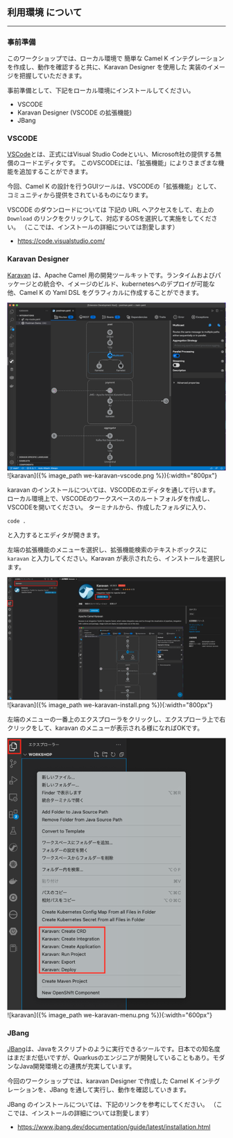 ## 利用環境 について
---

### 事前準備

このワークショップでは、ローカル環境で 簡単な Camel K インテグレーションを作成し、動作を確認すると共に、Karavan Designer を使用した 実装のイメージを把握していただきます。

事前準備として、下記をローカル環境にインストールしてください。

* VSCODE
* Karavan Designer (VSCODE の拡張機能)
* JBang

### VSCODE

[VSCode](https://code.visualstudio.com/)とは、正式にはVisual Studio Codeといい、Microsoft社の提供する無償のコードエディタです。
このVSCODEには、「拡張機能」によりさまざまな機能を追加することができます。

今回、Camel K の設計を行うGUIツールは、VSCODEの「拡張機能」として、コミュニティから提供をされているものになります。

VSCODE のダウンロードについては 下記の URL へアクセスをして、右上の `Download` のリンクをクリックして、対応するOSを選択して実施をしてください。
（ここでは、インストールの詳細については割愛します）

* https://code.visualstudio.com/

### Karavan Designer

[Karavan](https://github.com/apache/camel-karavan) は、Apache Camel 用の開発ツールキットです。ランタイムおよびパッケージとの統合や、イメージのビルド、kubernetesへのデプロイが可能な他、Camel K の Yaml DSL をグラフィカルに作成することができます。

![](images/we-karavan-vscode.png)
![karavan]({% image_path we-karavan-vscode.png %}){:width="800px"}

karavan のインストールについては、VSCODEのエディタを通して行います。
ローカル環境上で、VSCODEのワークスペースのルートフォルダを作成し、VSCODEを開いてください。
ターミナルから、作成したフォルダに入り、

```
code .
```

と入力するとエディタが開きます。

左端の拡張機能のメニューを選択し、拡張機能検索のテキストボックスに `karavan` と入力してください。Karavan が表示されたら、インストールを選択します。

![](images/we-karavan-install.png)
![karavan]({% image_path we-karavan-install.png %}){:width="800px"}

左端のメニューの一番上のエクスプローラをクリックし、エクスプローラ上で右クリックをして、karavan のメニューが表示される様になればOKです。

![](images/we-karavan-menu.png)
![karavan]({% image_path we-karavan-menu.png %}){:width="600px"}


### JBang

[JBang](https://www.jbang.dev/)は、Javaをスクリプトのように実行できるツールです。日本での知名度はまだまだ低いですが、Quarkusのエンジニアが開発していることもあり。モダンなJava開発環境との連携が充実しています。

今回のワークショップでは、karavan Designer で作成した Camel K インテグレーションを、JBang を通して実行し、動作を確認していきます。

JBang のインストールについては、下記のリンクを参考にしてください。
（ここでは、インストールの詳細については割愛します）

* https://www.jbang.dev/documentation/guide/latest/installation.html
